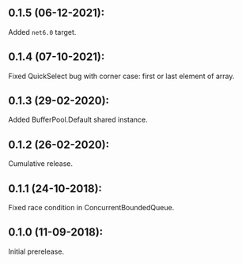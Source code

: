## 0.1.5 (06-12-2021):

Added `net6.0` target.

## 0.1.4 (07-10-2021):

Fixed QuickSelect bug with corner case: first or last element of array.

## 0.1.3 (29-02-2020):

Added BufferPool.Default shared instance.

## 0.1.2 (26-02-2020):

Cumulative release.

## 0.1.1 (24-10-2018):

Fixed race condition in ConcurrentBoundedQueue.

## 0.1.0 (11-09-2018): 

Initial prerelease.
